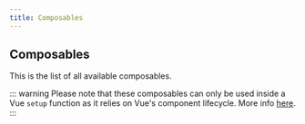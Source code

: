 ```yaml
---
title: Composables
---
```


## Composables

This is the list of all available composables.

::: warning
Please note that these composables can only be used inside a Vue `setup` function as it relies on Vue's component lifecycle. More info [here](https://v3.vuejs.org/guide/composition-api-provide-inject.html).
:::
